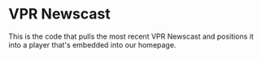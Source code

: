 # VPR Newscast

This is the code that pulls the most recent VPR Newscast and positions it into a player that's embedded into our homepage.
